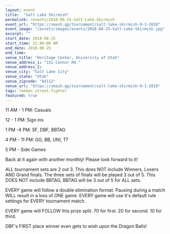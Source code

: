 ```yaml
---
layout: event
title:  "Salt Lake Skirmish"
permalink: /events/2018-08-25-Salt-Lake-Skirmish
event_url: "https://smash.gg/tournament/salt-lake-skirmish-9-1-2018"
event_image: "/assets/images/events/2018-08-25-Salt-Lake-Skirmish.jpg"
excerpt: ""
start_date: 2018-08-25
start_time: 11:00:00 AM
end_date: 2018-08-25
end_time: 
venue_title: "Heritage Center, University of Utah"
venue_address_1: "151 Connor Rd."
venue_address_2:
venue_city: "Salt Lake City"
venue_state: "Utah"
venue_zipcode: "84112"
venue_url: "https://smash.gg/tournament/salt-lake-skirmish-9-1-2018"
tags: tekken street-fighter
featured: true
---
```


11 AM - 1 PM: Casuals

12 - 1 PM: Sign ins

1 PM -4 PM: SF, DBF, BBTAG

4 PM - 11 PM: GG, BB, UNI, T7

5 PM - Side Games

Back at it again with another monthly! Please look forward to it!

ALL tournament sets are 2 out 3. This does NOT include Winners, Losers AND Grand finals. The three sets of finals will be played 3 out of 5. This DOES NOT include BBTAG, BBTAG will be 3 out of 5 for ALL sets.

EVERY game will follow a double elimination format. Pausing during a match WILL result in a loss of ONE game. EVERY game will use it's default rule settings for EVERY tournament match.

EVERY game will FOLLOW this prize split. 70 for first. 20 for second. 10 for third.

DBF's FIRST place winner even gets to wish upon the Dragon Balls!